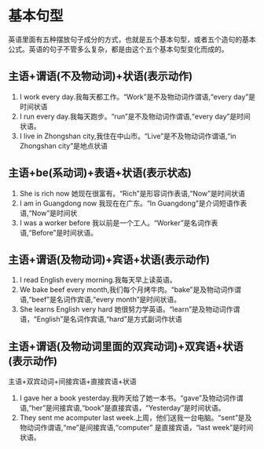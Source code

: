 # 基本句型

英语里面有五种摆放句子成分的方式，也就是五个基本句型，或者五个造句的基本公式。英语的句子不管多么复杂，都是由这个五个基本句型变化而成的。

## 主语+谓语(不及物动词)+状语(表示动作)

1. I work every day.我每天都工作。“Work”是不及物动词作谓语,“every day”是时间状语
2. I run every day.我每天跑步。“run”是不及物动词作谓语,“every day”是时间状语。
3. I live in Zhongshan city,我住在中山市。“Live”是不及物动词作谓语,“in Zhongshan city”是地点状语

## 主语+be(系动词)+表语+状语(表示状态)

1. She is rich now 她现在很富有。“Rich”是形容词作表语,“Now”是时间状语
2. I am in Guangdong now 我现在在广东。“In Guangdong”是介词短语作表语,“Now”是时间状
3. I was a worker before 我以前是一个工人。“Worker”是名词作表语,“Before”是时间状语。

## 主语+谓语(及物动词)+宾语+状语(表示动作)

1. I read English every morning.我每天早上读英语。
2. We bake beef every month,我们每个月烤牛肉。“bake”是及物动词作谓语,“beef”是名词作宾语,“every month”是时间状语。
3. She learns English very hard 她很努力学英语。“learn”是及物动词作谓语，“English”是名词作宾语,“hard”是方式副词作状语

## 主语+谓语(及物动词里面的双宾动词)+双宾语+状语(表示动作)

主语+双宾动词+间接宾语+直接宾语+状语

1. I gave her a book yesterday.我昨天给了她一本书。“gave”及物动词作谓语,“her”是间接宾语,“book”是直接宾语，“Yesterday”是时间状语。
2. They sent me acomputer last week.上周，他们送我一台电脑。“sent”是及物动词作谓语,“me”是间接宾语,“computer”
是直接宾语，“last week”是时间状语。
